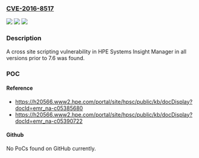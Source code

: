 ### [CVE-2016-8517](https://cve.mitre.org/cgi-bin/cvename.cgi?name=CVE-2016-8517)
![](https://img.shields.io/static/v1?label=Product&message=Systems%20Insight%20Manager%20using%20OpenSSL&color=blue)
![](https://img.shields.io/static/v1?label=Version&message=all%20versions%20prior%20to%207.6%20&color=brightgreen)
![](https://img.shields.io/static/v1?label=Vulnerability&message=cross%20site%20scripting&color=brightgreen)

### Description

A cross site scripting vulnerability in HPE Systems Insight Manager in all versions prior to 7.6 was found.

### POC

#### Reference
- https://h20566.www2.hpe.com/portal/site/hpsc/public/kb/docDisplay?docId=emr_na-c05385680
- https://h20566.www2.hpe.com/portal/site/hpsc/public/kb/docDisplay?docId=emr_na-c05390722

#### Github
No PoCs found on GitHub currently.

